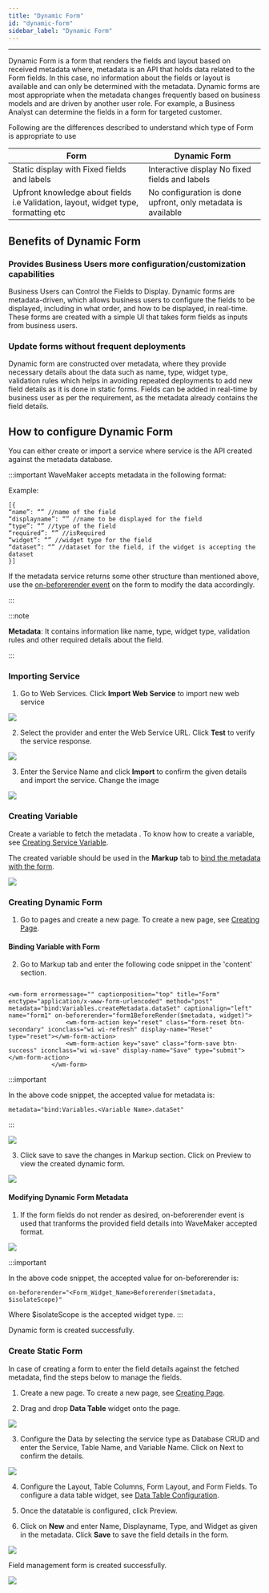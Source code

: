 ```yaml
---
title: "Dynamic Form"
id: "dynamic-form"
sidebar_label: "Dynamic Form"
---
```

---

Dynamic Form is a form that renders the fields and layout based on received metadata where, metadata is an API that holds data related to the Form fields. In this case, no information about the fields or layout is available and can only be determined with the metadata. Dynamic forms are most appropriate when the metadata changes frequently based on business models and are driven by another user role. For example, a Business Analyst can determine the fields in a form for targeted customer.

Following are the differences described to understand which type of Form is appropriate to use

|   Form   |   Dynamic Form   |
|--------|----------|
| Static display with Fixed fields and labels | Interactive display No fixed fields and labels |
| Upfront knowledge about fields i.e Validation, layout, widget type, formatting etc | No configuration is done upfront, only metadata is available |

## Benefits of Dynamic Form

### Provides Business Users more configuration/customization capabilities

Business Users can Control the Fields to Display. Dynamic forms are metadata-driven, which allows business users to configure the fields to be displayed, including in what order, and how to be displayed, in real-time. These forms are created with a simple UI that takes form fields as inputs from business users.

### Update forms without frequent deployments

Dynamic form are constructed over metadata, where they provide necessary details about the data such as name, type, widget type, validation rules which helps in avoiding repeated deployments to add new field details as it is done in static forms. Fields can be added in real-time by business user as per the requirement, as the metadata already contains the field details.

## How to configure Dynamic Form

You can either create or import a service where service is the API created against the metadata database.

:::important
WaveMaker accepts metadata in the following format:

Example: 
```markup
[{
“name”: “” //name of the field
“displayname”: “” //name to be displayed for the field
“type”: “” //type of the field
“required”: “” //isRequired
“widget”: “” //widget type for the field
“dataset”: “” //dataset for the field, if the widget is accepting the dataset
}]
```

If the metadata service returns some other structure than mentioned above, use the
[on-beforerender event](#modifying-dynamic-form-metadata) on the form to modify the data accordingly. 

:::

:::note

**Metadata**: It contains information like name, type, widget type, validation rules and other required details about the field.

:::

### Importing Service

1. Go to Web Services. Click **Import Web Service** to import new web service

[![](/learn/assets/import-newwebservice-dynamicform.png)](/learn/assets/import-newwebservice-dynamicform.png)


2. Select the provider and enter the Web Service URL. Click **Test** to verify the service response.

[![](/learn/assets/confirm-importedservicedetails-dynamicform.png)](/learn/assets/confirm-importedservicedetails-dynamicform.png)


3. Enter the Service Name and click **Import** to confirm the given details and import the service. Change the image

[![](/learn/assets/import-webservice-dynamicform.png)](/learn/assets/import-webservice-dynamicform.png)

### Creating Variable

Create a variable to fetch the metadata . To know how to create a variable, see [Creating Service Variable](https://docs.wavemaker.com/learn/app-development/variables/web-service#how-to-create-a-service-variable).

The created variable should be used in the **Markup** tab to [bind the metadata with the form](#binding-variable-with-form).

[![](/learn/assets/variable-markup-dynamicform.png)](/learn/assets/variable-markup-dynamicform.png)

### Creating Dynamic Form

1. Go to pages and create a new page. To create a new page, see [Creating Page](https://docs.wavemaker.com/learn/app-development/ui-design/page-creation).

#### Binding Variable with Form

2. Go to Markup tab and enter the following code snippet in the 'content' section.

```markup

<wm-form errormessage="" captionposition="top" title="Form" enctype="application/x-www-form-urlencoded" method="post" metadata="bind:Variables.createMetadata.dataSet" captionalign="left" name="form1" on-beforerender="form1BeforeRender($metadata, widget)">
                <wm-form-action key="reset" class="form-reset btn-secondary" iconclass="wi wi-refresh" display-name="Reset" type="reset"></wm-form-action>
                <wm-form-action key="save" class="form-save btn-success" iconclass="wi wi-save" display-name="Save" type="submit"></wm-form-action>
            </wm-form>

```

:::important

In the above code snippet, the accepted value for metadata is: 

```markup
metadata="bind:Variables.<Variable Name>.dataSet"

```

:::

[![](/learn/assets/add-formcode-dynamicform.png)](/learn/assets/add-formcode-dynamicform.png)


3. Click save to save the changes in Markup section. Click on Preview to view the created dynamic form.

[![](/learn/assets/confirm-formcode-dynamicform.png)](/learn/assets/confirm-formcode-dynamicform.png)

#### Modifying Dynamic Form Metadata

1. If the form fields do not render as desired, on-beforerender event is used that tranforms the provided field details into WaveMaker accepted format.

[![](/learn/assets/add-formcode-onbeforerender-dynamicform.png)](/learn/assets/add-formcode-onbeforerender-dynamicform.png)

:::important

In the above code snippet, the accepted value for on-beforerender is:

```markup
on-beforerender="<Form_Widget_Name>Beforerender($metadata, $isolateScope)"
```

Where $isolateScope is the accepted widget type.
:::

Dynamic form is created successfully.

### Create Static Form

In case of creating a form to enter the field details against the fetched metadata, find the steps below to manage the fields.

1. Create a new page. To create a new page, see [Creating Page](https://docs.wavemaker.com/learn/app-development/ui-design/page-creation).

2. Drag and drop **Data Table** widget onto the page.

[![](/learn/assets/drop-datatable-dynamicform.png)](/learn/assets/drop-datatable-dynamicform.png)

3. Configure the Data by selecting the service type as Database CRUD and enter the Service, Table Name, and Variable Name. Click on Next to confirm the details.

[![](/learn/assets/configure-liveform-admindynamic.png)](/learn/assets/configure-liveform-admindynamic.png)

4. Configure the Layout, Table Columns, Form Layout, and Form Fields. To configure a data table widget, see [Data Table Configuration](https://docs.wavemaker.com/learn/app-development/widgets/datalive/datatable/data-table-basic-usage).

5. Once the datatable is configured, click Preview.

6. Click on **New** and enter Name, Displayname, Type, and Widget as given in the metadata. Click **Save** to save the field details in the form.

[![](/learn/assets/enter-field-adminform.png)](/learn/assets/enter-field-adminform.png)

Field management form is created successfully.

[![](/learn/assets/adminform-entry-dynamicform.png)](/learn/assets/adminform-entry-dynamicform.png)
